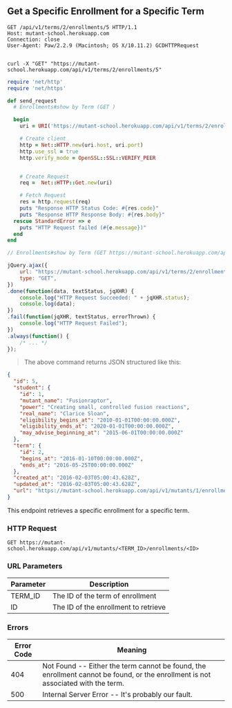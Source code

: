 ## Get a Specific Enrollment for a Specific Term

```http
GET /api/v1/terms/2/enrollments/5 HTTP/1.1
Host: mutant-school.herokuapp.com
Connection: close
User-Agent: Paw/2.2.9 (Macintosh; OS X/10.11.2) GCDHTTPRequest


```

```shell
curl -X "GET" "https://mutant-school.herokuapp.com/api/v1/terms/2/enrollments/5"
```

```ruby
require 'net/http'
require 'net/https'

def send_request
  # Enrollments#show by Term (GET )

  begin
    uri = URI('https://mutant-school.herokuapp.com/api/v1/terms/2/enrollments/5')

    # Create client
    http = Net::HTTP.new(uri.host, uri.port)
    http.use_ssl = true
    http.verify_mode = OpenSSL::SSL::VERIFY_PEER


    # Create Request
    req =  Net::HTTP::Get.new(uri)

    # Fetch Request
    res = http.request(req)
    puts "Response HTTP Status Code: #{res.code}"
    puts "Response HTTP Response Body: #{res.body}"
  rescue StandardError => e
    puts "HTTP Request failed (#{e.message})"
  end
end
```

```javascript
// Enrollments#show by Term (GET https://mutant-school.herokuapp.com/api/v1/terms/2/enrollments/5)

jQuery.ajax({
    url: "https://mutant-school.herokuapp.com/api/v1/terms/2/enrollments/5",
    type: "GET",
})
.done(function(data, textStatus, jqXHR) {
    console.log("HTTP Request Succeeded: " + jqXHR.status);
    console.log(data);
})
.fail(function(jqXHR, textStatus, errorThrown) {
    console.log("HTTP Request Failed");
})
.always(function() {
    /* ... */
});
```

> The above command returns JSON structured like this:

```json
{
  "id": 5,
  "student": {
    "id": 1,
    "mutant_name": "Fusionraptor",
    "power": "Creating small, controlled fusion reactions",
    "real_name": "Clarice Sloan",
    "eligibility_begins_at": "2010-01-01T00:00:00.000Z",
    "eligibility_ends_at": "2020-01-01T00:00:00.000Z",
    "may_advise_beginning_at": "2015-06-01T00:00:00.000Z"
  },
  "term": {
    "id": 2,
    "begins_at": "2016-01-10T00:00:00.000Z",
    "ends_at": "2016-05-25T00:00:00.000Z"
  },
  "created_at": "2016-02-03T05:00:43.628Z",
  "updated_at": "2016-02-03T05:00:43.628Z",
  "url": "https://mutant-school.herokuapp.com/api/v1/mutants/1/enrollments/5"
}
```

This endpoint retrieves a specific enrollment for a specific term.

### HTTP Request

`GET https://mutant-school.herokuapp.com/api/v1/mutants/<TERM_ID>/enrollments/<ID>`

### URL Parameters

Parameter | Description
--------- | -----------
TERM_ID   | The ID of the term of enrollment
ID        | The ID of the enrollment to retrieve

### Errors

Error Code | Meaning
---------- | -------
404        | Not Found -- Either the term cannot be found, the enrollment cannot be found, or the enrollment is not associated with the term.
500        | Internal Server Error -- It's probably our fault.
